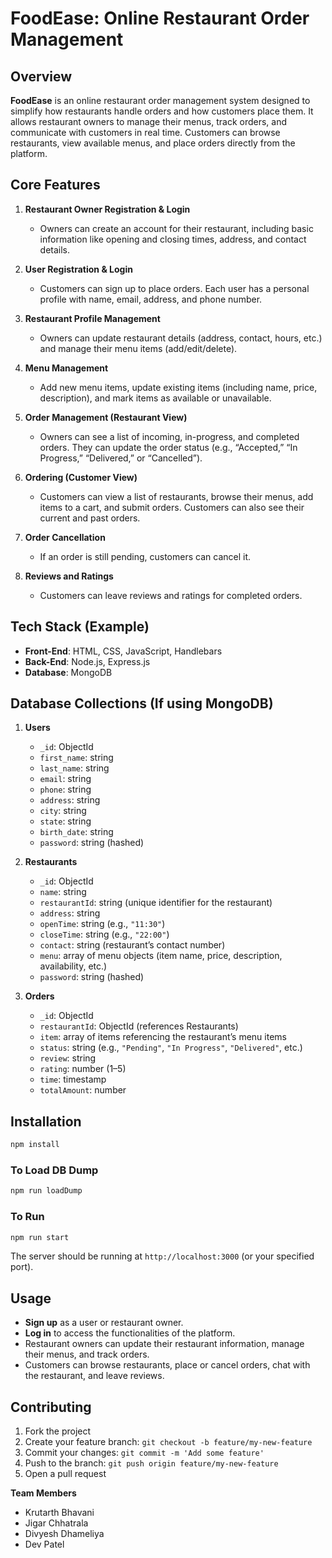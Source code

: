# FoodEase: Online Restaurant Order Management

## Overview

**FoodEase** is an online restaurant order management system designed to simplify how restaurants handle orders and how customers place them. It allows restaurant owners to manage their menus, track orders, and communicate with customers in real time. Customers can browse restaurants, view available menus, and place orders directly from the platform.

## Core Features

1. **Restaurant Owner Registration & Login**  
   - Owners can create an account for their restaurant, including basic information like opening and closing times, address, and contact details.

2. **User Registration & Login**  
   - Customers can sign up to place orders. Each user has a personal profile with name, email, address, and phone number.

3. **Restaurant Profile Management**  
   - Owners can update restaurant details (address, contact, hours, etc.) and manage their menu items (add/edit/delete).

4. **Menu Management**  
   - Add new menu items, update existing items (including name, price, description), and mark items as available or unavailable.

5. **Order Management (Restaurant View)**  
   - Owners can see a list of incoming, in-progress, and completed orders. They can update the order status (e.g., “Accepted,” “In Progress,” “Delivered,” or “Cancelled”).

6. **Ordering (Customer View)**  
   - Customers can view a list of restaurants, browse their menus, add items to a cart, and submit orders. Customers can also see their current and past orders.

7. **Order Cancellation**  
   - If an order is still pending, customers can cancel it.

8. **Reviews and Ratings**  
   - Customers can leave reviews and ratings for completed orders.

## Tech Stack (Example)

- **Front-End**: HTML, CSS, JavaScript, Handlebars  
- **Back-End**: Node.js, Express.js  
- **Database**: MongoDB  

## Database Collections (If using MongoDB)

1. **Users**  
   - `_id`: ObjectId  
   - `first_name`: string  
   - `last_name`: string  
   - `email`: string  
   - `phone`: string  
   - `address`: string  
   - `city`: string  
   - `state`: string  
   - `birth_date`: string  
   - `password`: string (hashed)  

2. **Restaurants**  
   - `_id`: ObjectId  
   - `name`: string  
   - `restaurantId`: string (unique identifier for the restaurant)  
   - `address`: string  
   - `openTime`: string (e.g., `"11:30"`)  
   - `closeTime`: string (e.g., `"22:00"`)  
   - `contact`: string (restaurant’s contact number)  
   - `menu`: array of menu objects (item name, price, description, availability, etc.)  
   - `password`: string (hashed)  

3. **Orders**  
   - `_id`: ObjectId  
   - `restaurantId`: ObjectId (references Restaurants)  
   - `item`: array of items referencing the restaurant’s menu items  
   - `status`: string (e.g., `"Pending"`, `"In Progress"`, `"Delivered"`, etc.)  
   - `review`: string  
   - `rating`: number (1–5)  
   - `time`: timestamp  
   - `totalAmount`: number  

## Installation

```bash
npm install
```

### To Load DB Dump

```bash
npm run loadDump
```

### To Run 

```bash
npm run start
```
   The server should be running at `http://localhost:3000` (or your specified port).

## Usage

- **Sign up** as a user or restaurant owner.  
- **Log in** to access the functionalities of the platform.  
- Restaurant owners can update their restaurant information, manage their menus, and track orders.  
- Customers can browse restaurants, place or cancel orders, chat with the restaurant, and leave reviews.

## Contributing

1. Fork the project  
2. Create your feature branch: `git checkout -b feature/my-new-feature`  
3. Commit your changes: `git commit -m 'Add some feature'`  
4. Push to the branch: `git push origin feature/my-new-feature`  
5. Open a pull request  


**Team Members**  
- Krutarth Bhavani   
- Jigar Chhatrala  
- Divyesh Dhameliya
- Dev Patel
